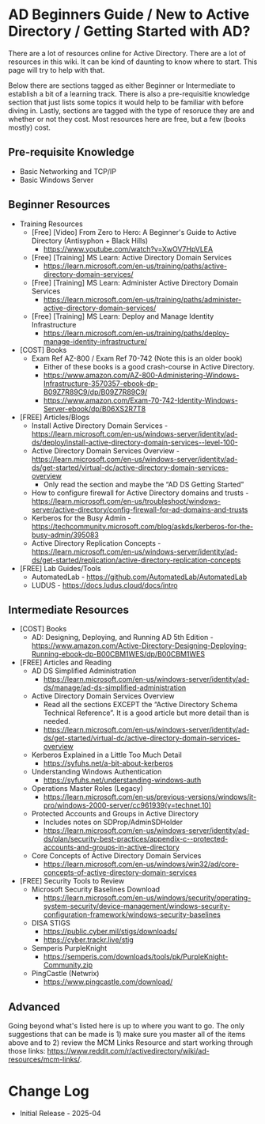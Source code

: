 # AD Beginners Guide / New to Active Directory / Getting Started with AD?
There are a lot of resources online for Active Directory. There are a lot of resources in this wiki. It can be kind of daunting to know where to start. This page will try to help with that.

Below there are sections tagged as either Beginner or Intermediate to establish a bit of a learning track. There is also a pre-requisitie knowledge section that just lists some topics it would help to be familiar with before diving in. Lastly, sections are tagged with the type of resoruce they are and whether or not they cost. Most resources here are free, but a few (books mostly) cost.


## Pre-requisite Knowledge
- Basic Networking and TCP/IP
- Basic Windows Server

## Beginner Resources

- Training Resources
  - [Free] [Video] From Zero to Hero: A Beginner's Guide to Active Directory (Antisyphon + Black Hills)
    - https://www.youtube.com/watch?v=XwOV7HpVLEA
  - [Free] [Training] MS Learn: Active Directory Domain Services
    - https://learn.microsoft.com/en-us/training/paths/active-directory-domain-services/
  - [Free] [Training] MS Learn: Administer Active Directory Domain Services
    - https://learn.microsoft.com/en-us/training/paths/administer-active-directory-domain-services/
  - [Free] [Training] MS Learn: Deploy and Manage Identity Infrastructure
    - https://learn.microsoft.com/en-us/training/paths/deploy-manage-identity-infrastructure/
- [COST] Books 
  - Exam Ref AZ-800 / Exam Ref 70-742 (Note this is an older book)
    - Either of these books is a good crash-course in Active Directory.
    - https://www.amazon.com/AZ-800-Administering-Windows-Infrastructure-3570357-ebook-dp-B09Z7R89C9/dp/B09Z7R89C9/
    - https://www.amazon.com/Exam-70-742-Identity-Windows-Server-ebook/dp/B06XS2R7T8
- [FREE] Articles/Blogs
  - Install Active Directory Domain Services - https://learn.microsoft.com/en-us/windows-server/identity/ad-ds/deploy/install-active-directory-domain-services--level-100-
  - Active Directory Domain Services Overview - https://learn.microsoft.com/en-us/windows-server/identity/ad-ds/get-started/virtual-dc/active-directory-domain-services-overview
    - Only read the section and maybe the “AD DS Getting Started” 
  - How to configure firewall for Active Directory domains and trusts -	https://learn.microsoft.com/en-us/troubleshoot/windows-server/active-directory/config-firewall-for-ad-domains-and-trusts
  - Kerberos for the Busy Admin - https://techcommunity.microsoft.com/blog/askds/kerberos-for-the-busy-admin/395083
  - Active Directory Replication Concepts - https://learn.microsoft.com/en-us/windows-server/identity/ad-ds/get-started/replication/active-directory-replication-concepts
- [FREE] Lab Guides/Tools
  - AutomatedLab - https://github.com/AutomatedLab/AutomatedLab
  - LUDUS - https://docs.ludus.cloud/docs/intro

## Intermediate Resources
- [COST] Books
  - AD: Designing, Deploying, and Running AD 5th Edition - https://www.amazon.com/Active-Directory-Designing-Deploying-Running-ebook-dp-B00CBM1WES/dp/B00CBM1WES
- [FREE] Articles and Reading
  - AD DS Simplified Administration 
    -	https://learn.microsoft.com/en-us/windows-server/identity/ad-ds/manage/ad-ds-simplified-administration
  - Active Directory Domain Services Overview 
    - Read all the sections EXCEPT the “Active Directory Schema Technical Reference”. It is a good article but more detail than is needed.  
    - https://learn.microsoft.com/en-us/windows-server/identity/ad-ds/get-started/virtual-dc/active-directory-domain-services-overview
  - Kerberos Explained in a Little Too Much Detail
    -	https://syfuhs.net/a-bit-about-kerberos 
  - Understanding Windows Authentication
    - https://syfuhs.net/understanding-windows-auth
  - Operations Master Roles (Legacy)
    - https://learn.microsoft.com/en-us/previous-versions/windows/it-pro/windows-2000-server/cc961939(v=technet.10)
  - Protected Accounts and Groups in Active Directory
    - Includes notes on SDProp/AdminSDHolder
    -	https://learn.microsoft.com/en-us/windows-server/identity/ad-ds/plan/security-best-practices/appendix-c--protected-accounts-and-groups-in-active-directory
  - Core Concepts of Active Directory Domain Services
    - https://learn.microsoft.com/en-us/windows/win32/ad/core-concepts-of-active-directory-domain-services
- [FREE] Security Tools to Review
  - Microsoft Security Baselines Download 
    - https://learn.microsoft.com/en-us/windows/security/operating-system-security/device-management/windows-security-configuration-framework/windows-security-baselines
  - DISA STIGS 
    - https://public.cyber.mil/stigs/downloads/
    -	https://cyber.trackr.live/stig
  - Semperis PurpleKnight
    -	https://semperis.com/downloads/tools/pk/PurpleKnight-Community.zip
  - PingCastle (Netwrix)
    - https://www.pingcastle.com/download/

## Advanced
Going beyond what's listed here is up to where you want to go. The only suggestions that can be made is 1) make sure you master all of the items above and to 2) review the MCM Links Resource and start working through those links: https://www.reddit.com/r/activedirectory/wiki/ad-resources/mcm-links/. 

# Change Log
- Initial Release - 2025-04

